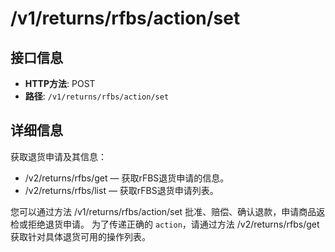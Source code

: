 # /v1/returns/rfbs/action/set

## 接口信息

- **HTTP方法**: POST
- **路径**: `/v1/returns/rfbs/action/set`

## 详细信息

获取退货申请及其信息：

  * /v2/returns/rfbs/get — 获取rFBS退货申请的信息。
  * /v2/returns/rfbs/list — 获取rFBS退货申请列表。



您可以通过方法 /v1/returns/rfbs/action/set 批准、赔偿、确认退款，申请商品返检或拒绝退货申请。 为了传递正确的 `action`，请通过方法 /v2/returns/rfbs/get 获取针对具体退货可用的操作列表。
